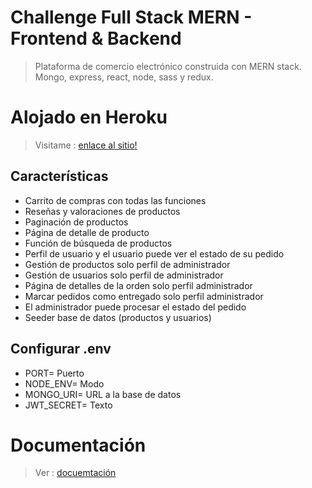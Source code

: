 # Challenge Full Stack MERN - Frontend & Backend

> Plataforma de comercio electrónico construida con MERN stack.\
> Mongo, express, react, node, sass y redux.

# Alojado en Heroku

> Visitame : [enlace al sitio!](https://gungla-mern.herokuapp.com/)

## Características

- Carrito de compras con todas las funciones
- Reseñas y valoraciones de productos
- Paginación de productos
- Página de detalle de producto
- Función de búsqueda de productos
- Perfil de usuario y el usuario puede ver el estado de su pedido
- Gestión de productos solo perfil de administrador
- Gestión de usuarios solo perfil de administrador
- Página de detalles de la orden solo perfil administrador
- Marcar pedidos como entregado solo perfil administrador
- El administrador puede procesar el estado del pedido
- Seeder base de datos (productos y usuarios)

## Configurar .env

- PORT= Puerto
- NODE_ENV= Modo
- MONGO_URI= URL a la base de datos
- JWT_SECRET= Texto

# Documentación

> Ver : [docuemtación](https://gungla-mern.herokuapp.com/api/products)